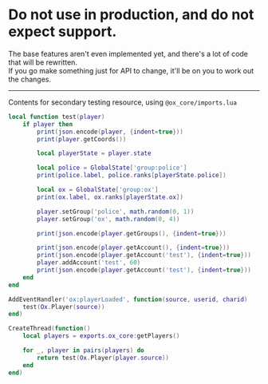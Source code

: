 # Do not use in production, and do not expect support.
The base features aren't even implemented yet, and there's a lot of code that will be rewritten.  
If you go make something just for API to change, it'll be on you to work out the changes.

---

Contents for secondary testing resource, using `@ox_core/imports.lua`

```lua
local function test(player)
	if player then
		print(json.encode(player, {indent=true}))
		print(player.getCoords())

		local playerState = player.state

		local police = GlobalState['group:police']
		print(police.label, police.ranks[playerState.police])

		local ox = GlobalState['group:ox']
		print(ox.label, ox.ranks[playerState.ox])

		player.setGroup('police', math.random(0, 1))
		player.setGroup('ox', math.random(0, 4))

		print(json.encode(player.getGroups(), {indent=true}))

		print(json.encode(player.getAccount(), {indent=true}))
		print(json.encode(player.getAccount('test'), {indent=true}))
		player.addAccount('test', 60)
		print(json.encode(player.getAccount('test'), {indent=true}))
	end
end

AddEventHandler('ox:playerLoaded', function(source, userid, charid)
    test(Ox.Player(source))
end)

CreateThread(function()
	local players = exports.ox_core:getPlayers()

	for _, player in pairs(players) do
		return test(Ox.Player(player.source))
	end
end)
```
